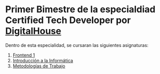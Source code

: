 # Primer Bimestre de la especialdiad **Certified Tech Developer** por [DigitalHouse](https://www.digitalhouse.com/productos/programacion/certified-tech-developer)

Dentro de esta especialidad, se cursaran las siguientes asignaturas:

1. [Frontend 1](./Frontend_I/)
2. [Introducción a la Informática](./Introducción_a_la_Informática/)
3. [Metodologías de Trabajo](./Metodologías_de_Trabajo/)